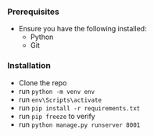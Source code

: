 ### Prerequisites ###
- Ensure you have the following installed:
  - Python
  - Git

### Installation ###
- Clone the repo
- run `python -m venv env`
- run `env\Scripts\activate`
- run `pip install -r requirements.txt`
- run `pip freeze` to verify
- run `python manage.py runserver 8001`
